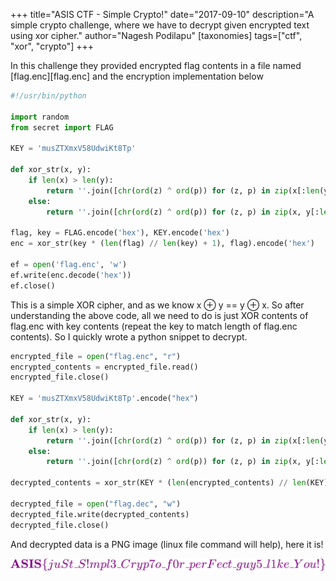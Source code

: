 +++
title="ASIS CTF - Simple Crypto!"
date="2017-09-10"
description="A simple crypto challenge, where we have to decrypt given encrypted text using xor cipher."
author="Nagesh Podilapu"
[taxonomies]
tags=["ctf", "xor", "crypto"]
+++

In this challenge they provided encrypted flag contents in a file named [flag.enc][flag.enc] and the encryption implementation below

```python
#!/usr/bin/python

import random
from secret import FLAG 

KEY = 'musZTXmxV58UdwiKt8Tp'

def xor_str(x, y):
    if len(x) > len(y):
        return ''.join([chr(ord(z) ^ ord(p)) for (z, p) in zip(x[:len(y)], y)])
    else:
        return ''.join([chr(ord(z) ^ ord(p)) for (z, p) in zip(x, y[:len(x)])])

flag, key = FLAG.encode('hex'), KEY.encode('hex')
enc = xor_str(key * (len(flag) // len(key) + 1), flag).encode('hex')

ef = open('flag.enc', 'w')
ef.write(enc.decode('hex'))
ef.close()
```

This is a simple XOR cipher, and as we know x ⊕ y == y ⊕ x. So after understanding the above code, all we need to do is just XOR contents of flag.enc with key contents (repeat the key to match length of flag.enc contents). So I quickly wrote a python snippet to decrypt.

```python
encrypted_file = open("flag.enc", "r")
encrypted_contents = encrypted_file.read()
encrypted_file.close()

KEY = 'musZTXmxV58UdwiKt8Tp'.encode("hex")

def xor_str(x, y):
    if len(x) > len(y):
        return ''.join([chr(ord(z) ^ ord(p)) for (z, p) in zip(x[:len(y)], y)])
    else:
        return ''.join([chr(ord(z) ^ ord(p)) for (z, p) in zip(x, y[:len(x)])])

decrypted_contents = xor_str(KEY * (len(encrypted_contents) // len(KEY) + 1), encrypted_contents).decode("hex")

decrypted_file = open("flag.dec", "w")
decrypted_file.write(decrypted_contents)
decrypted_file.close()
```

And decrypted data is a PNG image (linux file command will help), here it is!

![An image displaying flag](flag.png)
